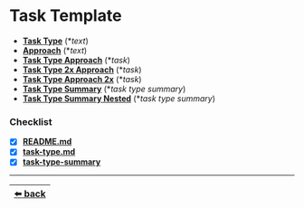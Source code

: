 # Task Template

- [__Task Type__](./task-type.md) (*_text_)
- [__Approach__](./approach.md) (*_text_)
- [__Task Type Approach__](./task-type-approach.md) (*_task_)
- [__Task Type 2x Approach__](./task-type-2-approach.md) (*_task_)
- [__Task Type Approach 2x__](./task-type-approach-2.md) (*_task_)
- [__Task Type Summary__](./task-type-summary.md) (*_task type summary_)
- [__Task Type Summary Nested__](./task-type-summary-nested.md) (*_task type summary_)

### Checklist

- [x] [__README.md__](../README.md)
- [x] [__task-type.md__](../task-type.md)
- [x] [__task-type-summary__](../task-type-summary/README.md)

<!-- * NOTE: when renaming Task Type or Approach simply COMMAND+SHIFT+F the name across the entire project -->

---

| [:arrow_left: back](../README.md) |
| :---: |
